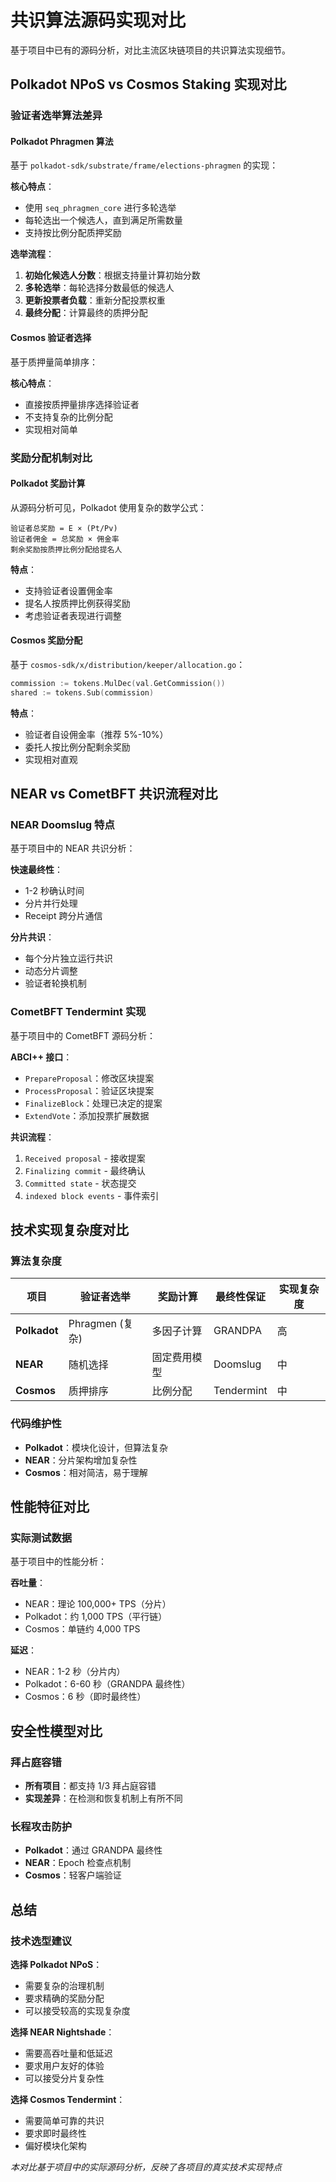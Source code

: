 # 共识算法源码实现对比

基于项目中已有的源码分析，对比主流区块链项目的共识算法实现细节。

## Polkadot NPoS vs Cosmos Staking 实现对比

### 验证者选举算法差异

#### Polkadot Phragmen 算法
基于 `polkadot-sdk/substrate/frame/elections-phragmen` 的实现：

**核心特点**：
- 使用 `seq_phragmen_core` 进行多轮选举
- 每轮选出一个候选人，直到满足所需数量
- 支持按比例分配质押奖励

**选举流程**：
1. **初始化候选人分数**：根据支持量计算初始分数
2. **多轮选举**：每轮选择分数最低的候选人
3. **更新投票者负载**：重新分配投票权重
4. **最终分配**：计算最终的质押分配

#### Cosmos 验证者选择
基于质押量简单排序：

**核心特点**：
- 直接按质押量排序选择验证者
- 不支持复杂的比例分配
- 实现相对简单

### 奖励分配机制对比

#### Polkadot 奖励计算
从源码分析可见，Polkadot 使用复杂的数学公式：

```
验证者总奖励 = E × (Pt/Pv)
验证者佣金 = 总奖励 × 佣金率
剩余奖励按质押比例分配给提名人
```

**特点**：
- 支持验证者设置佣金率
- 提名人按质押比例获得奖励
- 考虑验证者表现进行调整

#### Cosmos 奖励分配
基于 `cosmos-sdk/x/distribution/keeper/allocation.go`：

```go
commission := tokens.MulDec(val.GetCommission())
shared := tokens.Sub(commission)
```

**特点**：
- 验证者自设佣金率（推荐 5%-10%）
- 委托人按比例分配剩余奖励
- 实现相对直观

## NEAR vs CometBFT 共识流程对比

### NEAR Doomslug 特点
基于项目中的 NEAR 共识分析：

**快速最终性**：
- 1-2 秒确认时间
- 分片并行处理
- Receipt 跨分片通信

**分片共识**：
- 每个分片独立运行共识
- 动态分片调整
- 验证者轮换机制

### CometBFT Tendermint 实现
基于项目中的 CometBFT 源码分析：

**ABCI++ 接口**：
- `PrepareProposal`：修改区块提案
- `ProcessProposal`：验证区块提案  
- `FinalizeBlock`：处理已决定的提案
- `ExtendVote`：添加投票扩展数据

**共识流程**：
1. `Received proposal` - 接收提案
2. `Finalizing commit` - 最终确认
3. `Committed state` - 状态提交
4. `indexed block events` - 事件索引

## 技术实现复杂度对比

### 算法复杂度
| 项目 | 验证者选举 | 奖励计算 | 最终性保证 | 实现复杂度 |
|------|------------|----------|------------|------------|
| **Polkadot** | Phragmen (复杂) | 多因子计算 | GRANDPA | 高 |
| **NEAR** | 随机选择 | 固定费用模型 | Doomslug | 中 |
| **Cosmos** | 质押排序 | 比例分配 | Tendermint | 中 |

### 代码维护性
- **Polkadot**：模块化设计，但算法复杂
- **NEAR**：分片架构增加复杂性
- **Cosmos**：相对简洁，易于理解

## 性能特征对比

### 实际测试数据
基于项目中的性能分析：

**吞吐量**：
- NEAR：理论 100,000+ TPS（分片）
- Polkadot：约 1,000 TPS（平行链）
- Cosmos：单链约 4,000 TPS

**延迟**：
- NEAR：1-2 秒（分片内）
- Polkadot：6-60 秒（GRANDPA 最终性）
- Cosmos：6 秒（即时最终性）

## 安全性模型对比

### 拜占庭容错
- **所有项目**：都支持 1/3 拜占庭容错
- **实现差异**：在检测和恢复机制上有所不同

### 长程攻击防护
- **Polkadot**：通过 GRANDPA 最终性
- **NEAR**：Epoch 检查点机制  
- **Cosmos**：轻客户端验证

## 总结

### 技术选型建议

**选择 Polkadot NPoS**：
- 需要复杂的治理机制
- 要求精确的奖励分配
- 可以接受较高的实现复杂度

**选择 NEAR Nightshade**：
- 需要高吞吐量和低延迟
- 要求用户友好的体验
- 可以接受分片复杂性

**选择 Cosmos Tendermint**：
- 需要简单可靠的共识
- 要求即时最终性
- 偏好模块化架构

*本对比基于项目中的实际源码分析，反映了各项目的真实技术实现特点*